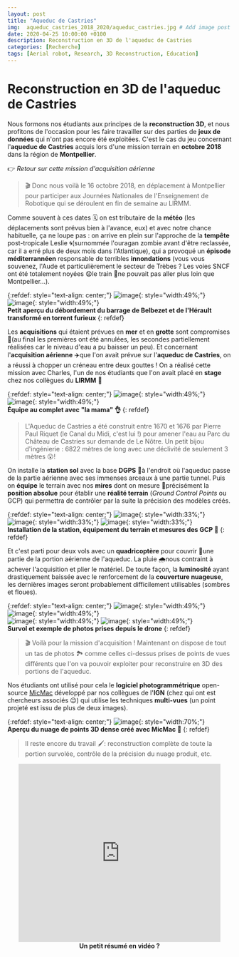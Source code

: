 ```yaml
---
layout: post
title: "Aqueduc de Castries"
img:  aqueduc_castries_2018_2020/aqueduc_castries.jpg # Add image post (optional)
date: 2020-04-25 10:00:00 +0100
description: Reconstruction en 3D de l'aqueduc de Castries 
categories: [Recherche]
tags: [Aerial robot, Research, 3D Reconstruction, Education]
--- 
```



# Reconstruction en 3D de l'aqueduc de Castries

Nous formons nos étudiants aux principes de la **reconstruction 3D**, et nous profitons de l'occasion pour les faire travailler sur des parties de **jeux de données** qui n'ont pas encore été exploitées. C'est le cas du jeu concernant l'**aqueduc de Castries** acquis lors d'une mission terrain en **octobre 2018** dans la région de **Montpellier**. 

👉 *Retour sur cette mission d'acquisition aérienne* 

> 🎬 Donc nous voilà le 16 octobre 2018, en déplacement à Montpellier pour participer aux Journées Nationales de l'Enseignement de Robotique qui se déroulent en fin de semaine au LIRMM. 

Comme souvent à ces dates 🗓 on est tributaire de la **météo** (les déplacements sont prévus bien à l'avance, eux) et avec notre chance habituelle, ça ne loupe pas : on arrive en plein sur l'approche de la **tempête** post-tropicale Leslie 🌀(surnommée l'ouragan zombie avant d'être reclassée, car il a erré plus de deux mois dans l'Atlantique), qui a provoqué un **épisode méditerrannéen** responsable de terribles **innondations** (vous vous souvenez, l'Aude et particulièrement le secteur de Trèbes ? Les voies SNCF ont été totalement noyées 😧le train 🚅ne pouvait pas aller plus loin que Montpellier...).

{:refdef: style="text-align: center;"}
![image](/assets/img/aqueduc_castries_2018_2020/episodes_mediterraneens_2018_01.jpg){: style="width:49%;"}
![image](/assets/img/aqueduc_castries_2018_2020/episodes_mediterraneens_2018_02.jpg){: style="width:49%;"}<br/>
**Petit aperçu du débordement du barrage de Belbezet et de l'Hérault transformé en torrent furieux**
{: refdef}

Les **acquisitions** qui étaient prévues en **mer** et en **grotte** sont compromises 🌊(au final les premières ont été annulées, les secondes partiellement réalisées car le niveau d'eau a pu baisser un peu). 
Et concernant l'**acquisition aérienne** ✈️que l'on avait prévue sur l'**aqueduc de Castries**, on a réussi à chopper un créneau entre deux gouttes ! On a réalisé cette mission avec Charles, l'un de nos étudiants que l'on avait placé en **stage** chez nos collègues du **LIRMM** 🙂

{:refdef: style="text-align: center;"}
![image](/assets/img/aqueduc_castries_2018_2020/mission_aqueduc_castries_01.jpg){: style="width:49%;"}
![image](/assets/img/aqueduc_castries_2018_2020/mission_aqueduc_castries_02.jpg){: style="width:49%;"}<br/>
**Équipe au complet avec "la mama" 👌**
{: refdef}


> L'Aqueduc de Castries a été construit entre 1670 et 1676 par Pierre Paul Riquet (le Canal du Midi, c'est lui !) pour amener l'eau au Parc du Château de Castries sur demande de Le Nôtre. Un petit bijou d'ingénierie : 6822 mètres de long avec une déclivité de seulement 3 mètres 😮! 

On installe la **station sol** avec la base **DGPS** 🚩à l'endroit où l'aqueduc passe de la partie aérienne avec ses immenses arceaux à une partie tunnel. Puis on **équipe** le terrain avec nos **mires** dont on mesure 📏précisément la **position absolue** pour établir une **réalité terrain** (*Ground Control Points* ou GCP) qui permettra de contrôler par la suite la précision des modèles créés.  

{:refdef: style="text-align: center;"}
![image](/assets/img/aqueduc_castries_2018_2020/mission_aqueduc_castries_03.jpg){: style="width:33%;"}
![image](/assets/img/aqueduc_castries_2018_2020/mission_aqueduc_castries_04.jpg){: style="width:33%;"}
![image](/assets/img/aqueduc_castries_2018_2020/mission_aqueduc_castries_05.jpg){: style="width:33%;"}<br/>
**Installation de la station, équipement du terrain et mesures des GCP 📍**
{: refdef}

Et c'est parti pour deux vols avec un **quadricoptère** pour couvrir 📸une partie de la portion aérienne de l'aqueduc. La pluie 🌧nous contraint à achever l'acquisition et plier le matériel. De toute façon, la **luminosité** ayant drastiquement baissée avec le renforcement de la **couverture nuageuse**, les dernières images seront probablement difficilement utilisables (sombres et floues).

  
{:refdef: style="text-align: center;"}
![image](/assets/img/aqueduc_castries_2018_2020/mission_aqueduc_castries_06.jpg){: style="width:49%;"}
![image](/assets/img/aqueduc_castries_2018_2020/mission_aqueduc_castries_07.jpg){: style="width:49%;"}<br/>
![image](/assets/img/aqueduc_castries_2018_2020/mission_aqueduc_castries_08.jpg){: style="width:49%;"}
![image](/assets/img/aqueduc_castries_2018_2020/mission_aqueduc_castries_09.jpg){: style="width:49%;"}<br/>
**Survol et exemple de photos prises depuis le drone**
{: refdef}


> 🎬 Voilà pour la mission d'acquisition ! Maintenant on dispose de tout un tas de photos 🏞 comme celles ci-dessus prises de points de vues différents que l'on va pouvoir exploiter pour reconstruire en 3D des portions de l'aqueduc.


Nos étudiants ont utilisé pour cela le **logiciel photogrammétrique** open-source [MicMac](https://micmac.ensg.eu/index.php/ "Liens vers MicMac") développé par nos collègues de l'**IGN** (chez qui ont est chercheurs associés 😉) qui utilise les techniques **multi-vues** (un point projeté est issu de plus de deux images).
 
{:refdef: style="text-align: center;"}
![image](/assets/img/aqueduc_castries_2018_2020/aqueduc_castries_reco_3D.jpg){: style="width:70%;"}<br/>
**Aperçu du nuage de points 3D dense créé avec MicMac 🙂**
{: refdef}


> Il reste encore du travail 🖌: reconstruction complète de toute la portion survolée, contrôle de la précision du nuage produit, etc. 

<center>
<iframe style="width: 90%; min-height:400px;" src="https://www.youtube.com/embed/wcCOdZV8DaE" frameborder="0" allow="accelerometer; autoplay; encrypted-media; gyroscope; picture-in-picture" allowfullscreen></iframe>
<br/><strong>Un petit résumé en vidéo ?</strong>
</center>

  

















